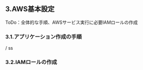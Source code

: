 ## 3.AWS基本設定
ToDo：全体的な手順、AWSサービス実行に必要IAMロールの作成



### 3.1.アプリケーション作成の手順

/ ss



### 3.2.IAMロールの作成

